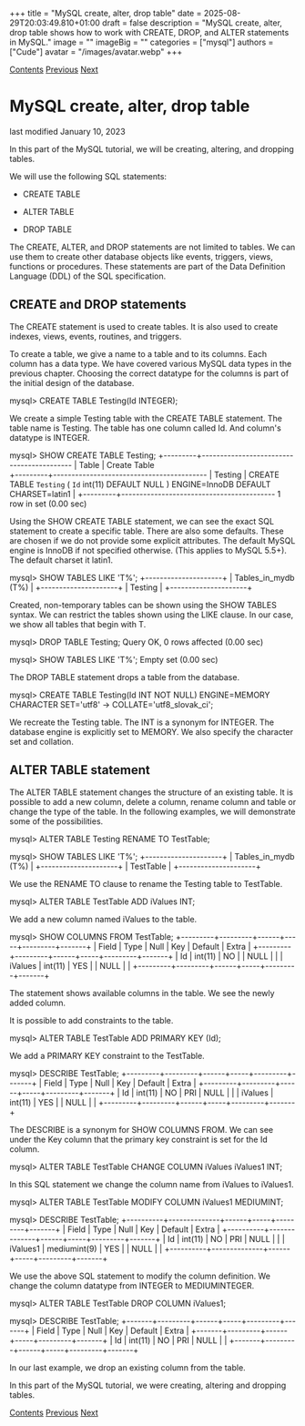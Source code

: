 +++
title = "MySQL create, alter, drop table"
date = 2025-08-29T20:03:49.810+01:00
draft = false
description = "MySQL create, alter, drop table shows how to work with CREATE, DROP, and ALTER statements in MySQL."
image = ""
imageBig = ""
categories = ["mysql"]
authors = ["Cude"]
avatar = "/images/avatar.webp"
+++

[Contents](..)
[Previous](../datatypes/)
[Next](../expressions/)

# MySQL create, alter, drop table

last modified January 10, 2023 

In this part of the MySQL tutorial, we will be creating, altering, 
and dropping tables. 

We will use the following SQL statements:

  - CREATE TABLE

  - ALTER TABLE

  - DROP TABLE

The CREATE, ALTER, and DROP 
statements are not limited to tables. We can use them
to create other database objects like events, triggers, views, functions or
procedures. These statements are part of the Data Definition Language (DDL) 
of the SQL specification.

## CREATE and DROP statements

The CREATE statement is used to create tables. It is also 
used to create indexes, views, events, routines, and triggers.

To create a table, we give a name to a table and to its columns. Each column 
has a data type. We have covered various MySQL data types in the previous 
chapter. Choosing the correct datatype for the columns is part of the initial 
design of the database. 

mysql&gt; CREATE TABLE Testing(Id INTEGER);

We create a simple Testing table with the CREATE TABLE statement. 
The table name is Testing. The table has one column called Id. 
And column's datatype is INTEGER.

mysql&gt; SHOW CREATE TABLE Testing;
+---------+------------------------------------------
| Table   | Create Table                                                                                
+---------+------------------------------------------
| Testing | CREATE TABLE `Testing` (
  `Id` int(11) DEFAULT NULL
) ENGINE=InnoDB DEFAULT CHARSET=latin1 |
+---------+------------------------------------------
1 row in set (0.00 sec)

Using the SHOW CREATE TABLE statement, we can see the exact SQL statement
to create a specific table. There are also some defaults. These are chosen if
we do not provide some explicit attributes. The default MySQL engine is InnoDB if
not specified otherwise. (This applies to MySQL 5.5+). The default charset it latin1.

mysql&gt; SHOW TABLES LIKE 'T%';
+---------------------+
| Tables_in_mydb (T%) |
+---------------------+
| Testing             |
+---------------------+

Created, non-temporary tables can be shown using the SHOW TABLES
syntax. We can restrict the tables shown using the LIKE clause.
In our case, we show all tables that begin with T.

mysql&gt; DROP TABLE Testing;
Query OK, 0 rows affected (0.00 sec)

mysql&gt; SHOW TABLES LIKE 'T%';
Empty set (0.00 sec)

The DROP TABLE statement drops a table from the database. 

mysql&gt; CREATE TABLE Testing(Id INT NOT NULL) ENGINE=MEMORY CHARACTER SET='utf8'
    -&gt; COLLATE='utf8_slovak_ci';

We recreate the Testing table. The INT is a synonym 
for INTEGER. The database engine is explicitly set to MEMORY. 
We also specify the character set and collation. 

## ALTER TABLE statement

The ALTER TABLE statement changes the structure of an 
existing table. It is possible to add a new column, delete a column, 
rename column and table or change the type of the table. In the following 
examples, we will demonstrate some of the possibilities.

mysql&gt; ALTER TABLE Testing RENAME TO TestTable;

mysql&gt; SHOW TABLES LIKE 'T%';
+---------------------+
| Tables_in_mydb (T%) |
+---------------------+
| TestTable           |
+---------------------+

We use the RENAME TO clause to rename the 
Testing table to TestTable.

mysql&gt; ALTER TABLE TestTable ADD iValues INT;

We add a new column named iValues to the table. 

mysql&gt; SHOW COLUMNS FROM TestTable;
+---------+---------+------+-----+---------+-------+
| Field   | Type    | Null | Key | Default | Extra |
+---------+---------+------+-----+---------+-------+
| Id      | int(11) | NO   |     | NULL    |       |
| iValues | int(11) | YES  |     | NULL    |       |
+---------+---------+------+-----+---------+-------+

The statement shows available columns in the table. We see the newly 
added column. 

It is possible to add constraints to the table.

mysql&gt; ALTER TABLE TestTable ADD PRIMARY KEY (Id);

We add a PRIMARY KEY constraint to the TestTable.

mysql&gt; DESCRIBE TestTable;
+---------+---------+------+-----+---------+-------+
| Field   | Type    | Null | Key | Default | Extra |
+---------+---------+------+-----+---------+-------+
| Id      | int(11) | NO   | PRI | NULL    |       |
| iValues | int(11) | YES  |     | NULL    |       |
+---------+---------+------+-----+---------+-------+

The DESCRIBE is a synonym for SHOW COLUMNS FROM.
We can see under the Key column that the primary key constraint is set 
for the Id column. 

mysql&gt; ALTER TABLE TestTable CHANGE COLUMN iValues iValues1 INT;

In this SQL statement we change the column name from 
iValues to iValues1.

mysql&gt; ALTER TABLE TestTable MODIFY COLUMN iValues1 MEDIUMINT;

mysql&gt; DESCRIBE TestTable;
+----------+--------------+------+-----+---------+-------+
| Field    | Type         | Null | Key | Default | Extra |
+----------+--------------+------+-----+---------+-------+
| Id       | int(11)      | NO   | PRI | NULL    |       |
| iValues1 | mediumint(9) | YES  |     | NULL    |       |
+----------+--------------+------+-----+---------+-------+

We use the above SQL statement to modify the column definition. 
We change the column datatype from INTEGER to 
MEDIUMINTEGER.

mysql&gt; ALTER TABLE TestTable DROP COLUMN iValues1;

mysql&gt; DESCRIBE TestTable;
+-------+---------+------+-----+---------+-------+
| Field | Type    | Null | Key | Default | Extra |
+-------+---------+------+-----+---------+-------+
| Id    | int(11) | NO   | PRI | NULL    |       |
+-------+---------+------+-----+---------+-------+

In our last example, we drop an existing column from 
the table. 

In this part of the MySQL tutorial, we were creating, altering and dropping
tables. 

[Contents](..)
[Previous](../datatypes/)
[Next](../expressions/)